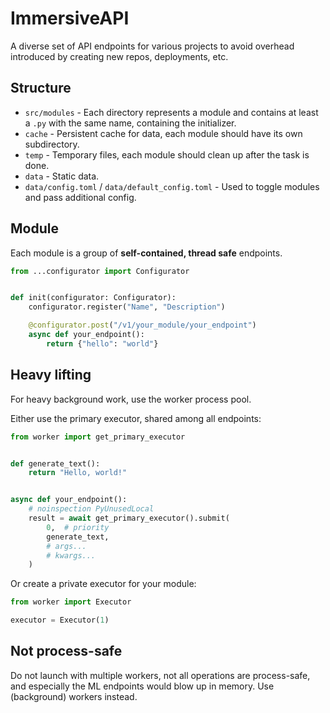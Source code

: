 # ImmersiveAPI

A diverse set of API endpoints for various projects to avoid overhead introduced by creating new repos, deployments,
etc.

## Structure

* `src/modules` - Each directory represents a module and contains at least a `.py` with the same name, containing the
  initializer.
* `cache` - Persistent cache for data, each module should have its own subdirectory.
* `temp` - Temporary files, each module should clean up after the task is done.
* `data` - Static data.
* `data/config.toml` / `data/default_config.toml` - Used to toggle modules and pass additional config.

## Module

Each module is a group of **self-contained, thread safe** endpoints.

````py
from ...configurator import Configurator


def init(configurator: Configurator):
    configurator.register("Name", "Description")

    @configurator.post("/v1/your_module/your_endpoint")
    async def your_endpoint():
        return {"hello": "world"}
````

## Heavy lifting

For heavy background work, use the worker process pool.

Either use the primary executor, shared among all endpoints:

```py
from worker import get_primary_executor


def generate_text():
    return "Hello, world!"


async def your_endpoint():
    # noinspection PyUnusedLocal
    result = await get_primary_executor().submit(
        0,  # priority
        generate_text,
        # args...
        # kwargs...
    )
```

Or create a private executor for your module:

```py
from worker import Executor

executor = Executor(1)
```

## Not process-safe

Do not launch with multiple workers, not all operations are process-safe, and especially the ML endpoints would blow up in memory.
Use (background) workers instead.
